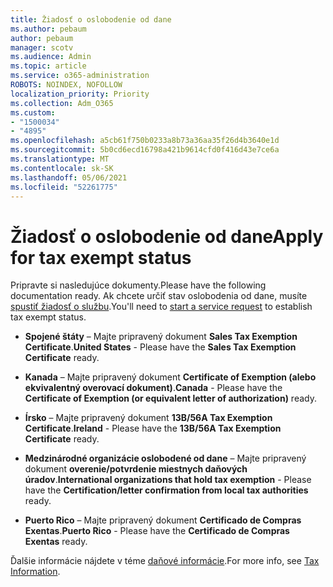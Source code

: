 ```yaml
---
title: Žiadosť o oslobodenie od dane
ms.author: pebaum
author: pebaum
manager: scotv
ms.audience: Admin
ms.topic: article
ms.service: o365-administration
ROBOTS: NOINDEX, NOFOLLOW
localization_priority: Priority
ms.collection: Adm_O365
ms.custom:
- "1500034"
- "4895"
ms.openlocfilehash: a5cb61f750b0233a8b73a36aa35f26d4b3640e1d
ms.sourcegitcommit: 5b0cd6ecd16798a421b9614cfd0f416d43e7ce6a
ms.translationtype: MT
ms.contentlocale: sk-SK
ms.lasthandoff: 05/06/2021
ms.locfileid: "52261775"
---
```

# <a name="apply-for-tax-exempt-status"></a><span data-ttu-id="73a1c-102">Žiadosť o oslobodenie od dane</span><span class="sxs-lookup"><span data-stu-id="73a1c-102">Apply for tax exempt status</span></span>

<span data-ttu-id="73a1c-103">Pripravte si nasledujúce dokumenty.</span><span class="sxs-lookup"><span data-stu-id="73a1c-103">Please have the following documentation ready.</span></span> <span data-ttu-id="73a1c-104">Ak chcete určiť stav oslobodenia od dane, musíte [spustiť žiadosť o službu](/microsoft-365/admin/contact-support-for-business-products).</span><span class="sxs-lookup"><span data-stu-id="73a1c-104">You'll need to [start a service request](/microsoft-365/admin/contact-support-for-business-products) to establish tax exempt status.</span></span>

- <span data-ttu-id="73a1c-105">**Spojené štáty** – Majte pripravený dokument **Sales Tax Exemption Certificate**.</span><span class="sxs-lookup"><span data-stu-id="73a1c-105">**United States** - Please have the **Sales Tax Exemption Certificate** ready.</span></span>

- <span data-ttu-id="73a1c-106">**Kanada** – Majte pripravený dokument **Certificate of Exemption (alebo ekvivalentný overovací dokument)**.</span><span class="sxs-lookup"><span data-stu-id="73a1c-106">**Canada** - Please have the **Certificate of Exemption (or equivalent letter of authorization)** ready.</span></span>

- <span data-ttu-id="73a1c-107">**Írsko** – Majte pripravený dokument **13B/56A Tax Exemption Certificate**.</span><span class="sxs-lookup"><span data-stu-id="73a1c-107">**Ireland** - Please have the **13B/56A Tax Exemption Certificate** ready.</span></span>

- <span data-ttu-id="73a1c-108">**Medzinárodné organizácie oslobodené od dane** – Majte pripravený dokument **overenie/potvrdenie miestnych daňových úradov**.</span><span class="sxs-lookup"><span data-stu-id="73a1c-108">**International organizations that hold tax exemption** - Please have the **Certification/letter confirmation from local tax authorities** ready.</span></span>

- <span data-ttu-id="73a1c-109">**Puerto Rico** – Majte pripravený dokument **Certificado de Compras Exentas**.</span><span class="sxs-lookup"><span data-stu-id="73a1c-109">**Puerto Rico** - Please have the **Certificado de Compras Exentas** ready.</span></span>

<span data-ttu-id="73a1c-110">Ďalšie informácie nájdete v téme [daňové informácie](https://docs.microsoft.com/microsoft-365/commerce/billing-and-payments/tax-information).</span><span class="sxs-lookup"><span data-stu-id="73a1c-110">For more info, see [Tax Information](https://docs.microsoft.com/microsoft-365/commerce/billing-and-payments/tax-information).</span></span>
